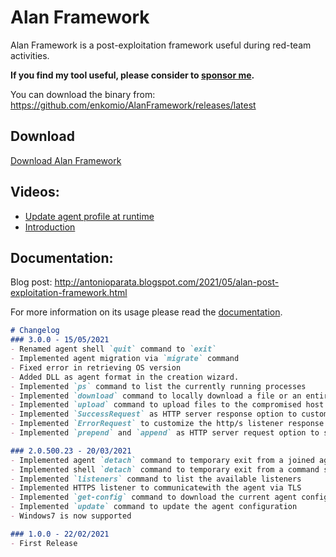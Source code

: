 # Alan Framework
Alan Framework is a post-exploitation framework useful during red-team activities. 

**If you find my tool useful, please consider to <a href="https://github.com/sponsors/enkomio">sponsor me</a>.**

You can download the binary from: <a href="https://github.com/enkomio/AlanFramework/releases/latest">https://github.com/enkomio/AlanFramework/releases/latest</a>

## Download

<a href="https://github.com/enkomio/AlanFramework/releases/latest">Download Alan Framework</a>

## Videos: 

* <a href="https://www.youtube.com/watch?v=oLXYUCX7dVY">Update agent profile at runtime</a>
* <a href="https://www.youtube.com/watch?v=dgEBEAfEseY">Introduction</a>

## Documentation:
Blog post: <a href="http://antonioparata.blogspot.com/2021/05/alan-post-exploitation-framework.html">http://antonioparata.blogspot.com/2021/05/alan-post-exploitation-framework.html</a>

For more information on its usage please read the <a href="https://github.com/enkomio/AlanFramework/blob/main/doc/Alan%20Documentation%20-%20v3.0.502.19.pdf">documentation</a>.

```markdown
# Changelog
### 3.0.0 - 15/05/2021
- Renamed agent shell `quit` command to `exit`
- Implemented agent migration via `migrate` command
- Fixed error in retrieving OS version
- Added DLL as agent format in the creation wizard.
- Implemented `ps` command to list the currently running processes
- Implemented `download` command to locally download a file or an entire directory 
- Implemented `upload` command to upload files to the compromised host
- Implemented `SuccessRequest` as HTTP server response option to customize the http/s listener response
- Implemented `ErrorRequest` to customize the http/s listener response for bad requests
- Implemented `prepend` and `append` as HTTP server request option to specify in the agent prof

### 2.0.500.23 - 20/03/2021
- Implemented agent `detach` command to temporary exit from a joined agent
- Implemented shell `detach` command to temporary exit from a command shell
- Implemented `listeners` command to list the available listeners
- Implemented HTTPS listener to communicatewith the agent via TLS
- Implemented `get-config` command to download the current agent configuration
- Implemented `update` command to update the agent configuration
- Windows7 is now supported

### 1.0.0 - 22/02/2021
- First Release
```
